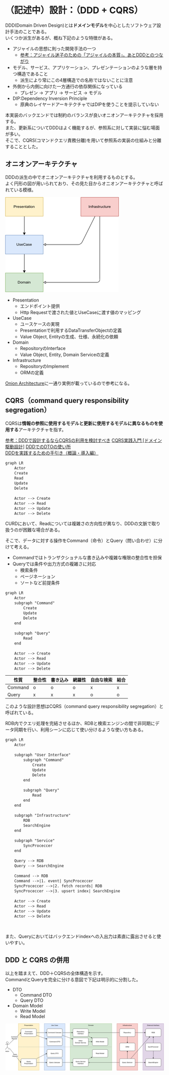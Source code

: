 # （記述中）設計：（DDD + CQRS）
DDD(Domain Driven Design)とは**ドメインモデル**を中心としたソフトウェア設計手法のことである。  
いくつか派生があるが、概ね下記のような特徴がある。

- アジャイルの思想に則った開発手法の一つ
    - [参考：アジャイル迷子のための「アジャイルの本質」。あとDDDとのつながり](https://little-hands.hatenablog.com/entry/2022/06/27/essence-of-agile)
- モデル、サービス、アプリケーション、プレゼンテーションのような層を持つ構造であること
    - 派生により常にこの4層構造での名称ではないことに注意
- 外側から内側に向けた一方通行の依存関係になっている
    - プレゼン -> アプリ -> サービス -> モデル
- DIP:Dependency Inversion Principle
    - 原典のレイヤードアーキテクチャではDIPを使うことを提示していない

本実装のバックエンドでは制約のバランスが良いオニオンアーキテクチャを採用する。  
また、更新系についてDDDはよく機能するが、参照系に対して実装に悩む場面が多い。  
そこで、CQRS(コマンドクエリ責務分離)を用いて参照系の実装の仕組みと分離することとした。  

## オニオンアーキテクチャ
DDDの派生の中でオニオンアーキテクチャを利用するものとする。  
よく円形の図が用いられており、その見た目からオニオンアーキテクチャと呼ばれている模様。

![](./resource/design-ddd-cqrs/onion-architecture.dio.png)

- Presentation
    - エンドポイント提供
    - Http Requestで渡された値とUseCaseに渡す値のマッピング
- UseCase
    - ユースケースの実現
    - Presentationで利用するDataTransferObjectの定義
    - Value Object, Entityの生成、仕様、永続化の依頼
- Domain
    - RepositoryのInterface
    - Value Object, Entity, Domain Serviceの定義
- Infrastructure
    - RepositoryのImplement
    - ORMの定義

[Onion Architecture](https://medium.com/expedia-group-tech/onion-architecture-deed8a554423)に一通り実例が載っているので参考になる。

## CQRS（command query responsibility segregation）
CQRSは**情報の参照に使用するモデルと更新に使用するモデルに異なるものを使用する**アーキテクチャを指す。

[参考：DDDで設計するならCQRSの利用を検討すべき](https://qiita.com/ledmonster/items/22b00c65208dffeff7e4)
[CQRS実践入門 [ドメイン駆動設計]](https://little-hands.hatenablog.com/entry/2019/12/02/cqrs)
[DDDでのDTOの使い所](https://zenn.dev/miya_tech/articles/5d1c7f8df08557)
[DDDを実践するための手引き（概論・導入編）](https://zenn.dev/kohii/articles/b96634b9a14897)

```mermaid
graph LR
    Actor
    Create
    Read
    Update
    Delete

    Actor --> Create
    Actor --> Read
    Actor --> Update
    Actor --> Delete
```

CURDにおいて、Readについては複雑さの方向性が異なり、DDDの文脈で取り扱うのが困難な場合がある。

そこで、データに対する操作をCommand（命令）とQuery（問い合わせ）に分けて考える。

- Commandではトランザクショナルな書き込みや複雑な権限の整合性を担保
- Queryでは条件や出力方式の複雑さに対応
    - 検索条件
    - ページネーション
    - ソートなど前提条件

```mermaid
graph LR
    Actor
    subgraph "Command"
        Create
        Update
        Delete
    end

    subgraph "Query"
        Read
    end

    Actor --> Create
    Actor --> Read
    Actor --> Update
    Actor --> Delete
```

| 性質    | 整合性 | 書き込み | 網羅性 | 自由な検索 | 結合 |
| ------- | ------ | -------- | ------ | ---------- | ---- |
| Command | o      | o        | o      | x          | x    |
| Query   | x      | x        | x      | o          | o    |

このような設計思想はCQRS（command query responsibility segregation）と呼ばれている。

RDB内でクエリ処理を完結させるほか、RDBと検索エンジンの間で非同期にデータ同期を行い、利用シーンに応じて使い分けるような使い方もある。

```mermaid
graph LR
    Actor

    subgraph "User Interface"
        subgraph "Command"
            Create
            Update
            Delete
        end

        subgraph "Query"
            Read
        end
    end

    subgraph "Infrastructure"
        RDB
        SearchEngine
    end

    subgraph "Service"
        SyncProceccer
    end

    Query --> RDB
    Query --> SearchEngine
    
    Command --> RDB
    Command -->|1. event| SyncProceccer
    SyncProceccer -->|2. fetch records| RDB
    SyncProceccer -->|3. upsert index| SearchEngine

    Actor --> Create
    Actor --> Read
    Actor --> Update
    Actor --> Delete

    
```

また、Queryにおいてはバックエンドindexへの入出力は素直に露出させると使いやすい。

## DDD と CQRS の併用
以上を踏まえて、DDD＋CQRSの全体構造を示す。  
CommandとQueryを完全に分ける意図で下記は明示的に分割した。

- DTO
    - Command DTO
    - Query DTO
- Domain Model
    - Write Model
    - Read Model

![](./resource/design-ddd-cqrs/ddd-cqrs.dio.png)